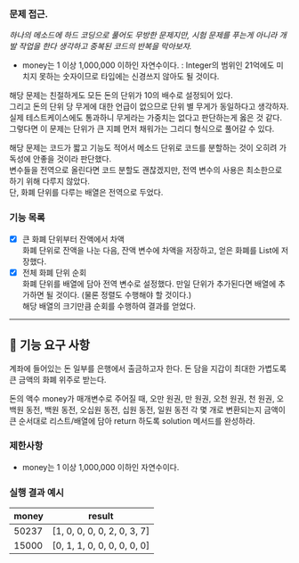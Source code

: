 ### 문제 접근.
*하나의 메소드에 하드 코딩으로 풀어도 무방한 문제지만, 시험 문제를 푸는게 아니라 개발 작업을 한다 생각하고 중복된 코드의 반복을 막아보자.*  
- money는 1 이상 1,000,000 이하인 자연수이다. : Integer의 범위인 21억에도 미치지 못하는 숫자이므로 타입에는 신경쓰지 않아도 될 것이다.  

해당 문제는 친절하게도 모든 돈의 단위가 10의 배수로 설정되어 있다.  
그리고 돈의 단위 당 무게에 대한 언급이 없으므로 단위 별 무게가 동일하다고 생각하자. 실제 테스트케이스에도 통과하니 무게라는 가중치는 없다고 판단하는게 옳은 것 같다.  
그렇다면 이 문제는 단위가 큰 지폐 먼저 채워가는 그리디 형식으로 풀어갈 수 있다.  

해당 문제는 코드가 짧고 기능도 적어서 메소드 단위로 코드를 분할하는 것이 오히려 가독성에 안좋을 것이라 판단했다.  
변수들을 전역으로 올린다면 코드 분할도 괜찮겠지만, 전역 변수의 사용은 최소한으로 하기 위해 다루지 않았다.  
단, 화폐 단위를 다루는 배열은 전역으로 두었다.  

### 기능 목록
- [x] 큰 화폐 단위부터 잔액에서 차액  
화폐 단위로 잔액을 나눈 다음, 잔액 변수에 차액을 저장하고, 얻은 화폐를 List에 저장했다.  
- [x] 전체 화폐 단위 순회  
화폐 단위를 배열에 담아 전역 변수로 설정했다. 만일 단위가 추가된다면 배열에 추가하면 될 것이다. (물론 정렬도 수행해야 할 것이다.)  
해당 배열의 크기만큼 순회를 수행하여 결과를 얻었다.  

---  

## 🚀 기능 요구 사항

계좌에 들어있는 돈 일부를 은행에서 출금하고자 한다. 돈 담을 지갑이 최대한 가볍도록 큰 금액의 화폐 위주로 받는다.

돈의 액수 money가 매개변수로 주어질 때, 오만 원권, 만 원권, 오천 원권, 천 원권, 오백원 동전, 백원 동전, 오십원 동전, 십원 동전, 일원 동전 각 몇 개로 변환되는지 금액이 큰 순서대로 리스트/배열에 담아 return 하도록 solution 메서드를 완성하라.

### 제한사항

- money는 1 이상 1,000,000 이하인 자연수이다.

### 실행 결과 예시

| money | result |
| --- | --- |
| 50237	| [1, 0, 0, 0, 0, 2, 0, 3, 7] |
| 15000	| [0, 1, 1, 0, 0, 0, 0, 0, 0] |